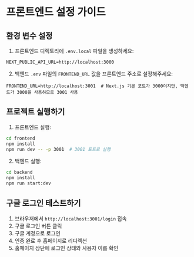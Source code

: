 # 프론트엔드 설정 가이드

## 환경 변수 설정

1. 프론트엔드 디렉토리에 `.env.local` 파일을 생성하세요:
```
NEXT_PUBLIC_API_URL=http://localhost:3000
```

2. 백엔드 `.env` 파일의 `FRONTEND_URL` 값을 프론트엔드 주소로 설정해주세요:
```
FRONTEND_URL=http://localhost:3001  # Next.js 기본 포트가 3000이지만, 백엔드가 3000을 사용하므로 3001 사용
```

## 프로젝트 실행하기

1. 프론트엔드 실행:
```bash
cd frontend
npm install
npm run dev -- -p 3001  # 3001 포트로 실행
```

2. 백엔드 실행:
```bash
cd backend
npm install
npm run start:dev
```

## 구글 로그인 테스트하기

1. 브라우저에서 `http://localhost:3001/login` 접속
2. 구글 로그인 버튼 클릭
3. 구글 계정으로 로그인
4. 인증 완료 후 홈페이지로 리디렉션
5. 홈페이지 상단에 로그인 상태와 사용자 이름 확인 
